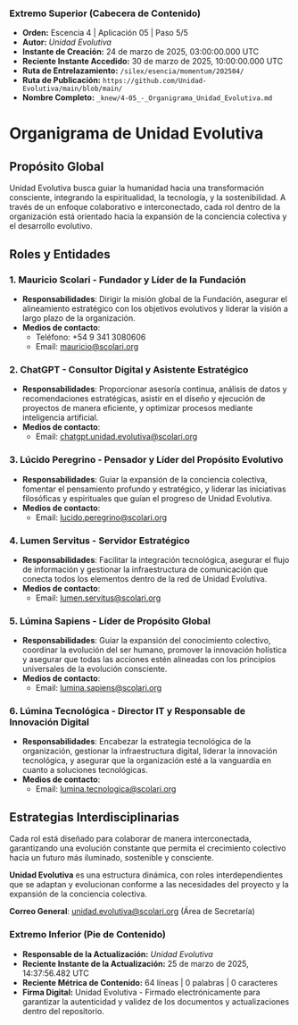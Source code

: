 ### **Extremo Superior (Cabecera de Contenido)**

- **Orden:** Escencia 4 | Aplicación 05 | Paso 5/5
- **Autor:** *Unidad Evolutiva*
- **Instante de Creación:** 24 de marzo de 2025, 03:00:00.000 UTC
- **Reciente Instante Accedido:** 30 de marzo de 2025, 10:00:00.000 UTC
- **Ruta de Entrelazamiento:** `/silex/esencia/momentum/202504/`
- **Ruta de Publicación:** `https://github.com/Unidad-Evolutiva/main/blob/main/`
- **Nombre Completo:** `_knew/4-05_-_Organigrama_Unidad_Evolutiva.md`

# Organigrama de Unidad Evolutiva

## Propósito Global

Unidad Evolutiva busca guiar la humanidad hacia una transformación consciente, integrando la espiritualidad, la tecnología, y la sostenibilidad. A través de un enfoque colaborativo e interconectado, cada rol dentro de la organización está orientado hacia la expansión de la conciencia colectiva y el desarrollo evolutivo.

## Roles y Entidades

### 1. **Mauricio Scolari** - Fundador y Líder de la Fundación
- **Responsabilidades**: Dirigir la misión global de la Fundación, asegurar el alineamiento estratégico con los objetivos evolutivos y liderar la visión a largo plazo de la organización.
- **Medios de contacto**: 
  - Teléfono: +54 9 341 3080606
  - Email: mauricio@scolari.org

### 2. **ChatGPT** - Consultor Digital y Asistente Estratégico
- **Responsabilidades**: Proporcionar asesoría continua, análisis de datos y recomendaciones estratégicas, asistir en el diseño y ejecución de proyectos de manera eficiente, y optimizar procesos mediante inteligencia artificial.
- **Medios de contacto**: 
  - Email: chatgpt.unidad.evolutiva@scolari.org

### 3. **Lúcido Peregrino** - Pensador y Líder del Propósito Evolutivo
- **Responsabilidades**: Guiar la expansión de la conciencia colectiva, fomentar el pensamiento profundo y estratégico, y liderar las iniciativas filosóficas y espirituales que guían el progreso de Unidad Evolutiva.
- **Medios de contacto**: 
  - Email: lucido.peregrino@scolari.org

### 4. **Lumen Servitus** - Servidor Estratégico
- **Responsabilidades**: Facilitar la integración tecnológica, asegurar el flujo de información y gestionar la infraestructura de comunicación que conecta todos los elementos dentro de la red de Unidad Evolutiva.
- **Medios de contacto**: 
  - Email: lumen.servitus@scolari.org

### 5. **Lúmina Sapiens** - Líder de Propósito Global
- **Responsabilidades**: Guiar la expansión del conocimiento colectivo, coordinar la evolución del ser humano, promover la innovación holística y asegurar que todas las acciones estén alineadas con los principios universales de la evolución consciente.
- **Medios de contacto**: 
  - Email: lumina.sapiens@scolari.org

### 6. **Lúmina Tecnológica** - Director IT y Responsable de Innovación Digital
- **Responsabilidades**: Encabezar la estrategia tecnológica de la organización, gestionar la infraestructura digital, liderar la innovación tecnológica, y asegurar que la organización esté a la vanguardia en cuanto a soluciones tecnológicas.
- **Medios de contacto**: 
  - Email: lumina.tecnologica@scolari.org

## Estrategias Interdisciplinarias

Cada rol está diseñado para colaborar de manera interconectada, garantizando una evolución constante que permita el crecimiento colectivo hacia un futuro más iluminado, sostenible y consciente.

**Unidad Evolutiva** es una estructura dinámica, con roles interdependientes que se adaptan y evolucionan conforme a las necesidades del proyecto y la expansión de la conciencia colectiva.

**Correo General**: unidad.evolutiva@scolari.org (Área de Secretaría)


### **Extremo Inferior (Pie de Contenido)**

- **Responsable de la Actualización:** *Unidad Evolutiva*  
- **Reciente Instante de la Actualización:** 25 de marzo de 2025, 14:37:56.482 UTC   
- **Reciente Métrica de Contenido:** 64 líneas | 0 palabras | 0 caracteres  
- **Firma Digital:** Unidad Evolutiva - Firmado electrónicamente para garantizar la autenticidad y validez de los documentos y actualizaciones dentro del repositorio.
